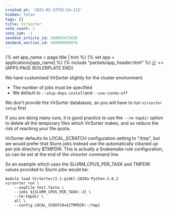 ```yaml
---
created_at: '2021-02-23T02:54:11Z'
hidden: false
tags: []
title: VirSorter
vote_count: 1
vote_sum: -1
zendesk_article_id: 360003472036
zendesk_section_id: 360000040076
---
```



[//]: <> (APPS PAGE BOILERPLATE START)
{% set app_name = page.title | trim %}
{% set app = applications[app_name] %}
{% include "partials/app_header.html" %}
[//]: <> (APPS PAGE BOILERPLATE END)

We have customised VirSorter slightly for the cluster environment:

- The number of jobs must be specified
- We default to `--skip-deps-install`and `--use-conda-off`

We don't provide the VirSorter databases, so you will have to run
`virsorter setup` first

If you are doing many runs, it is good practice to use the
`--rm-tmpdir` option to delete all the temporary files which VirSorter
makes, and so reduce the risk of reaching your file quota.

VirSorter defaults its LOCAL\_SCRATCH configuration setting to "/tmp",
but we would prefer that Slurm jobs instead use the automatically
cleaned up per-job directory $TMPDIR. This is actually a Snakemake rule
configuration, so can be set at the end of the *virsorter* command line.

So an example which uses the SLURM\_CPUS\_PER\_TASK and TMPDIR values
provided to Slurm jobs would be:

``` sl
module load VirSorter/2.1-gimkl-2020a-Python-3.8.2
virsorter run \
    --seqfile test.fasta \
    --jobs ${SLURM_CPUS_PER_TASK:-2} \
    --rm-tmpdir \
    all \
    --config LOCAL_SCRATCH=${TMPDIR:-/tmp}
```

